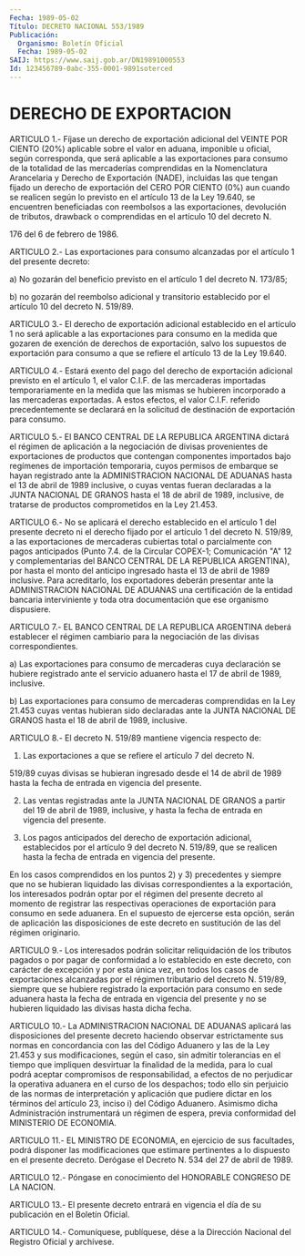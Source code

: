 ```yaml
---
Fecha: 1989-05-02
Título: DECRETO NACIONAL 553/1989
Publicación:
  Organismo: Boletín Oficial
  Fecha: 1989-05-02
SAIJ: https://www.saij.gob.ar/DN19891000553
Id: 123456789-0abc-355-0001-9891soterced
---
```

# DERECHO DE EXPORTACION

<a id="1"></a>
ARTICULO  1.-  Fíjase  un derecho de exportación adicional del VEINTE  POR  CIENTO  (20%) aplicable  sobre  el  valor  en  aduana, imponible u oficial, según  corresponda,  que  será  aplicable a las exportaciones  para  consumo  de  la  totalidad de las  mercaderías comprendidas  en  la  Nomenclatura  Arancelaria    y    Derecho  de Exportación  (NADE), incluidas las que tengan fijado un derecho  de exportación del  CERO  POR CIENTO (0%) aun cuando se realicen según lo previsto en el artículo  13  de  la  Ley  19.640,  se encuentren beneficiadas  con  reembolsos  a  las exportaciones, devolución  de tributos, drawback o comprendidas en  el artículo 10 del decreto N.

176 del 6 de febrero de 1986.

<a id="2"></a>
ARTICULO  2.- Las exportaciones para consumo alcanzadas por el artículo 1 del presente decreto:

a) No gozarán del  beneficio  previsto en el artículo 1 del decreto N. 173/85;

b)  no gozarán del reembolso adicional  y  transitorio  establecido por el artículo 10 del decreto N. 519/89.

<a id="3"></a>
ARTICULO 3.- El derecho de exportación adicional establecido en el artículo  1  no  será  aplicable a las exportaciones para consumo en la medida que gozaren  de  exención  de derechos de exportación, salvo los supuestos de exportación para consumo  a  que  se refiere el artículo 13 de la Ley 19.640.

<a id="4"></a>
ARTICULO 4.- Estará exento del pago del derecho de exportación adicional  previsto  en  el  artículo  1,  el  valor  C.I.F. de las mercaderas importadas temporariamente en la medida que  las mismas se  hubieren  incorporado  a  las  mercaderas  exportadas. A estos efectos, el valor C.I.F. referido precedentemente  se  declarará en la    solicitud    de  destinación  de  exportación  para  consumo.

<a id="5"></a>
ARTICULO 5.- El BANCO CENTRAL DE LA REPUBLICA ARGENTINA dictará el régimen  de  aplicación a la negociación de divisas provenientes de exportaciones  de productos que contengan componentes importados bajo  regímenes  de  importación   temporaria,  cuyos  permisos  de embarque  se hayan registrado ante la  ADMINISTRACION  NACIONAL  DE ADUANAS hasta  el  13  de  abril  de 1989 inclusive, o cuyas ventas fueran declaradas a la JUNTA NACIONAL  DE  GRANOS  hasta  el  18 de abril  de  1989,  inclusive, de tratarse de productos comprometidos en la Ley 21.453.

<a id="6"></a>
ARTICULO  6.-  No  se  aplicará  el  derecho establecido en el artículo  1  del  presente  decreto  ni el derecho  fijado  por  el artículo  1  del  decreto  N.  519/89,  a  las    exportaciones  de mercaderas  cubiertas  total o parcialmente con pagos  anticipados (Punto  7.4.  de  la  Circular   COPEX-1;  Comunicación  "A"  12  y complementarias del BANCO CENTRAL  DE  LA REPUBLICA ARGENTINA), por hasta el monto del anticipo ingresado hasta  el 13 de abril de 1989 inclusive.  Para  acreditarlo, los exportadores  deberán  presentar ante la ADMINISTRACION  NACIONAL DE ADUANAS una certificación de la entidad bancaria interviniente  y  toda  otra documentación que ese organismo dispusiere.

<a id="7"></a>
ARTICULO 7.- EL BANCO CENTRAL DE LA REPUBLICA ARGENTINA deberá establecer  el régimen cambiario para la negociación de las divisas correspondientes.

a) Las exportaciones  para  consumo de mercaderas cuya declaración se hubiere registrado ante el  servicio  aduanero  hasta  el  17 de abril de 1989, inclusive.

b)  Las  exportaciones  para consumo de mercaderas comprendidas en la Ley 21.453 cuyas ventas  hubieran  sido declaradas ante la JUNTA NACIONAL  DE  GRANOS  hasta  el  18 de abril  de  1989,  inclusive.

<a id="8"></a>
ARTICULO  8.-  El decreto N. 519/89 mantiene vigencia respecto de:

1) Las exportaciones  a que se refiere el artículo 7 del decreto N.

519/89 cuyas divisas se  hubieran ingresado desde el 14 de abril de 1989  hasta la fecha de entrada  en  vigencia  del  presente.

2) Las  ventas  registradas  ante  la  JUNTA  NACIONAL  DE GRANOS a partir  del  19  de  abril de 1989, inclusive, y hasta la fecha  de entrada en vigencia del presente.

3) Los pagos anticipados  del  derecho  de  exportación  adicional, establecidos  por  el  artículo  9  del  decreto N. 519/89, que  se realicen hasta la fecha de entrada en vigencia  del  presente.

En  los  casos  comprendidos  en  los puntos 2) y 3) precedentes  y siempre que no se hubieran liquidado  las  divisas correspondientes a la exportación, los interesados podrán optar  por  el régimen del presente    decreto    al  momento  de  registrar  las  respectivas operaciones de exportación  para  consumo  en  sede aduanera. En el supuesto  de  ejercerse  esta  opción,  serán  de  aplicación   las disposiciones  de  este  decreto  en sustitución de las del régimen originario.

<a id="9"></a>
ARTICULO 9.- Los interesados podrán solicitar reliquidación de los tributos  pagados  o  por pagar de conformidad a lo establecido en este decreto, con carácter  de  excepción  y por esta única vez, en  todos  los  casos de exportaciones alcanzadas  por  el  régimen tributario  del  decreto    N.   519/89,  siempre  que  se  hubiere registrado la exportación para consumo  en  sede  aduanera hasta la fecha  de  entrada  en  vigencia  del  presente  y  no  se hubieren liquidado las divisas hasta dicha fecha.

<a id="10"></a>
ARTICULO  10.-  La ADMINISTRACION NACIONAL DE ADUANAS aplicará las  disposiciones  del    presente    decreto   haciendo  observar estrictamente  sus  normas  en  concordancia  con  las  del  Código Aduanero  y  las  de la Ley 21.453 y sus modificaciones,  según  el caso,  sin  admitir  tolerancias    en   el  tiempo  que  impliquen desvirtuar la finalidad de la medida, para  lo  cual  podrá aceptar compromisos  de  responsabilidad,  a  efectos  de no perjudicar  la operativa  aduanera  en el curso de los despachos;  todo  ello  sin perjuicio de las normas  de interpretación y aplicación que pudiere dictar  en los términos del  artículo  23,  inciso  i)  del  Código Aduanero.  Asimismo  dicha  Administración instrumentará un régimen de  espera,  previa  conformidad    del   MINISTERIO  DE  ECONOMIA.

<a id="11"></a>
ARTICULO  11.-  EL  MINISTRO  DE ECONOMIA, en ejercicio de sus facultades,  podrá  disponer  las  modificaciones    que   estimare pertinentes  a  lo  dispuesto  en el presente decreto. Derógase  el Decreto N. 534 del 27 de abril de 1989.

<a id="12"></a>
ARTICULO 12.- Póngase en conocimiento del HONORABLE CONGRESO DE LA NACION.

<a id="13"></a>
ARTICULO 13.- El presente decreto entrará en vigencia el día de su publicación en el Boletín Oficial.

<a id="14"></a>
ARTICULO  14.-  Comuníquese,  publíquese,  dése a la Dirección Nacional del Registro Oficial y archívese.